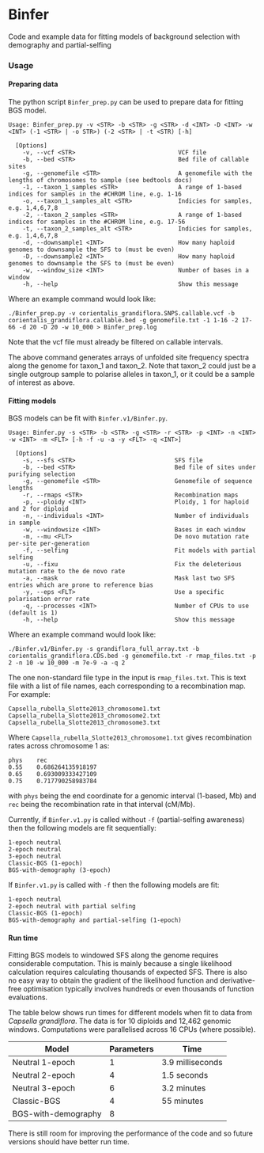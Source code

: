 # Binfer
Code and example data for fitting models of background selection with demography and partial-selfing

### Usage

#### Preparing data

The python script `Binfer_prep.py` can be used to prepare data for fitting BGS model.

```
Usage: Binfer_prep.py -v <STR> -b <STR> -g <STR> -d <INT> -D <INT> -w <INT> (-1 <STR> | -o STR>) (-2 <STR> | -t <STR) [-h]

  [Options]
    -v, --vcf <STR>                             VCF file
    -b, --bed <STR>                             Bed file of callable sites
    -g, --genomefile <STR>                      A genomefile with the lengths of chromosomes to sample (see bedtools docs)
    -1, --taxon_1_samples <STR>                 A range of 1-based indices for samples in the #CHROM line, e.g. 1-16
    -o, --taxon_1_samples_alt <STR>             Indicies for samples, e.g. 1,4,6,7,8
    -2, --taxon_2_samples <STR>                 A range of 1-based indices for samples in the #CHROM line, e.g. 17-56
    -t, --taxon_2_samples_alt <STR>             Indicies for samples, e.g. 1,4,6,7,8
    -d, --downsample1 <INT>                     How many haploid genomes to downsample the SFS to (must be even)
    -D, --downsample2 <INT>                     How many haploid genomes to downsample the SFS to (must be even)
    -w, --window_size <INT>                     Number of bases in a window
    -h, --help                                  Show this message
```

Where an example command would look like:

`./Binfer_prep.py -v corientalis_grandiflora.SNPS.callable.vcf -b corientalis_grandiflora.callable.bed -g genomefile.txt -1 1-16 -2 17-66 -d 20 -D 20 -w 10_000 > Binfer_prep.log`

Note that the vcf file must already be filtered on callable intervals.

The above command generates arrays of unfolded site frequency spectra along the genome for taxon_1 and taxon_2. Note that taxon_2 could just be a single outgroup sample to polarise alleles in taxon_1, or it could be a sample of interest as above.

#### Fitting models

BGS models can be fit with `Binfer.v1/Binfer.py`.

```
Usage: Binfer.py -s <STR> -b <STR> -g <STR> -r <STR> -p <INT> -n <INT> -w <INT> -m <FLT> [-h -f -u -a -y <FLT> -q <INT>]

  [Options]
    -s, --sfs <STR>                            SFS file
    -b, --bed <STR>                            Bed file of sites under purifying selection
    -g, --genomefile <STR>                     Genomefile of sequence lengths
    -r, --rmaps <STR>                          Recombination maps
    -p, --ploidy <INT>                         Ploidy, 1 for haploid and 2 for diploid
    -n, --individuals <INT>                    Number of individuals in sample
    -w, --windowsize <INT>                     Bases in each window
    -m, --mu <FLT>                             De novo mutation rate per-site per-generation
    -f, --selfing                              Fit models with partial selfing
    -u, --fixu                                 Fix the deleterious mutation rate to the de novo rate
    -a, --mask                                 Mask last two SFS entries which are prone to reference bias
    -y, --eps <FLT>                            Use a specific polarisation error rate
    -q, --processes <INT>                      Number of CPUs to use (default is 1)
    -h, --help                                 Show this message
```

Where an example command would look like:

`./Binfer.v1/Binfer.py -s grandiflora_full_array.txt -b corientalis_grandiflora.CDS.bed -g genomefile.txt -r rmap_files.txt -p 2 -n 10 -w 10_000 -m 7e-9 -a -q 2`

The one non-standard file type in the input is `rmap_files.txt`. This is text file with a list of file names, each corresponding to a recombination map. For example:

```
Capsella_rubella_Slotte2013_chromosome1.txt
Capsella_rubella_Slotte2013_chromosome2.txt
Capsella_rubella_Slotte2013_chromosome3.txt
```

Where `Capsella_rubella_Slotte2013_chromosome1.txt` gives recombination rates across chromosome 1 as:

```
phys    rec
0.55    0.686264135918197
0.65    0.693009333427109
0.75    0.717790258983784
```

with `phys` being the end coordinate for a genomic interval (1-based, Mb) and `rec` being the recombination rate in that interval (cM/Mb).

Currently, if `Binfer.v1.py` is called without `-f` (partial-selfing awareness) then the following models are fit sequentially:

```
1-epoch neutral
2-epoch neutral
3-epoch neutral
Classic-BGS (1-epoch)
BGS-with-demography (3-epoch)
```

If `Binfer.v1.py` is called with `-f` then the following models are fit:

```
1-epoch neutral
2-epoch neutral with partial selfing
Classic-BGS (1-epoch)
BGS-with-demography and partial-selfing (1-epoch)
```

#### Run time

Fitting BGS models to windowed SFS along the genome requires considerable computation. This is mainly because a single likelihood calculation requires calculating thousands of expected SFS. There is also no easy way to obtain the gradient of the likelihood function and derivative-free optimisation typically involves hundreds or even thousands of function evaluations.

The table below shows run times for different models when fit to data from _Capsella grandiflora_. The data is for 10 diploids and 12,462 genomic windows. Computations were parallelised across 16 CPUs (where possible).

| Model               | Parameters | Time             |
|---------------------|------------|------------------|
| Neutral 1-epoch     | 1          | 3.9 milliseconds |
| Neutral 2-epoch     | 4          | 1.5 seconds      |
| Neutral 3-epoch     | 6          | 3.2 minutes      |
| Classic-BGS         | 4          | 55 minutes       |
| BGS-with-demography | 8          |                  |

There is still room for improving the performance of the code and so future versions should have better run time.
